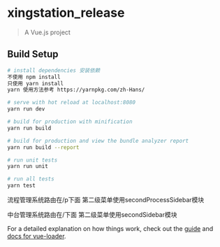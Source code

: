 # xingstation_release

> A Vue.js project

## Build Setup

```bash
# install dependencies 安装依赖
不使用 npm install
只使用 yarn install
yarn 使用方法参考 https://yarnpkg.com/zh-Hans/

# serve with hot reload at localhost:8080
yarn run dev

# build for production with minification
yarn run build

# build for production and view the bundle analyzer report
yarn run build --report

# run unit tests
yarn run unit

# run all tests
yarn test
```

流程管理系统路由在/p下面 第二级菜单使用secondProcessSidebar模块

中台管理系统路由在/下面 第二级菜单使用secondSidebar模块



For a detailed explanation on how things work, check out the [guide](http://vuejs-templates.github.io/webpack/) and [docs for vue-loader](http://vuejs.github.io/vue-loader).
